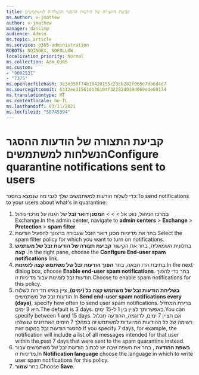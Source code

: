```yaml
---
title: קביעת התצורה של הודעות ההסגר הנשלחות למשתמשים
ms.author: v-jmathew
author: v-jmathew
manager: dansimp
audience: Admin
ms.topic: article
ms.service: o365-administration
ROBOTS: NOINDEX, NOFOLLOW
localization_priority: Normal
ms.collection: Adm_O365
ms.custom:
- "9002531"
- "7375"
ms.openlocfilehash: 3e3e350f74b19420155c29cb282f065e7db6d4d7
ms.sourcegitcommit: 6312ee31561db36104f32282d019d069ede69174
ms.translationtype: MT
ms.contentlocale: he-IL
ms.lasthandoff: 03/11/2021
ms.locfileid: "50745394"
---
```

# <a name="configure-quarantine-notifications-sent-to-users"></a><span data-ttu-id="e92df-102">קביעת התצורה של הודעות ההסגר הנשלחות למשתמשים</span><span class="sxs-lookup"><span data-stu-id="e92df-102">Configure quarantine notifications sent to users</span></span>

<span data-ttu-id="e92df-103">כדי לשלוח הודעות למשתמשים שלך לגבי מה שנמצא בהסגר:</span><span class="sxs-lookup"><span data-stu-id="e92df-103">To send notifications to your users about what's in quarantine:</span></span>

1. <span data-ttu-id="e92df-104">במרכז הניהול, נווט אל   >    >    >  **המסנן דואר זבל** של הגנה על מרכזי ניהול Exchange.</span><span class="sxs-lookup"><span data-stu-id="e92df-104">In the admin center, navigate to **admin centers** > **Exchange** > **Protection** > **spam filter**.</span></span>
2. <span data-ttu-id="e92df-105">בחר את מדיניות מסנן דואר הזבל שעבורה ברצונך להפעיל הודעות.</span><span class="sxs-lookup"><span data-stu-id="e92df-105">Select the spam filter policy for which you want to turn on notifications.</span></span>
3. <span data-ttu-id="e92df-106">בחלונית השמאלית, בחר את הקישור **קביעת תצורה של הודעות זבל של משתמש קצה** .</span><span class="sxs-lookup"><span data-stu-id="e92df-106">In the right pane, choose the **Configure End-user spam notifications** link.</span></span>
4. <span data-ttu-id="e92df-107">בתיבת הדו הבאה, בחר **הפוך הודעות זבל של משתמש קצה לזמינות**.</span><span class="sxs-lookup"><span data-stu-id="e92df-107">In the next dialog box, choose **Enable end-user spam notifications**.</span></span> <span data-ttu-id="e92df-108">בחר כדי להפוך הודעות זבל לזמינות עבור מדיניות זו.</span><span class="sxs-lookup"><span data-stu-id="e92df-108">Choose to enable spam notifications for this policy.</span></span>
5. <span data-ttu-id="e92df-109">**בשליחת הודעות זבל של משתמש קצה כל (ימים)**, ציין באיזו תדירות לשלוח הודעות זבל של משתמשים.</span><span class="sxs-lookup"><span data-stu-id="e92df-109">In **Send end-user spam notifications every (days)**, specify how often to send user spam notifications.</span></span> <span data-ttu-id="e92df-110">ברירת המחדל היא 3 ימים.</span><span class="sxs-lookup"><span data-stu-id="e92df-110">The default is 3 days.</span></span> <span data-ttu-id="e92df-111">באפשרותך לציין בין 1 ל-15 ימים.</span><span class="sxs-lookup"><span data-stu-id="e92df-111">You can specify between 1 and 15 days.</span></span> <span data-ttu-id="e92df-112">אם תציין 7 ימים, לדוגמה, ההודעה תכלול רשימה של כל ההודעות המיועדות למשתמש זה במהלך 7 הימים האחרונים שנשלחו להסגר הודעות זבל במקום זאת.</span><span class="sxs-lookup"><span data-stu-id="e92df-112">If you specify 7 days, for example, the notification will include a list of all messages intended for that user within the past 7 days that were sent to the spam quarantine instead.</span></span>
6. <span data-ttu-id="e92df-113">**בשפת ההודעה** , בחר את השפה שבה יש לכתוב הודעות זבל של משתמשים עבור מדיניות זו.</span><span class="sxs-lookup"><span data-stu-id="e92df-113">In **Notification language** choose the language in which to write user spam notifications for this policy.</span></span>
7. <span data-ttu-id="e92df-114">בחר **שמור**.</span><span class="sxs-lookup"><span data-stu-id="e92df-114">Choose **Save**.</span></span>
